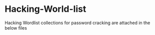 # Hacking-World-list
Hacking Wordlist collections for password cracking are attached in the below files
